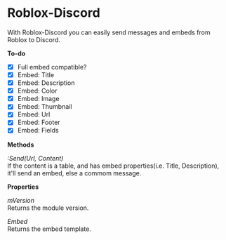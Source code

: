 # Roblox-Discord

With Roblox-Discord you can easily send messages and embeds from Roblox to Discord.

**To-do**

- [x] Full embed compatible? 
- [x] Embed: Title
- [x] Embed: Description
- [x] Embed: Color
- [x] Embed: Image
- [x] Embed: Thumbnail
- [x] Embed: Url
- [x] Embed: Footer
- [x] Embed: Fields

**Methods**

*:Send(Url, Content)* <br>
If the content is a table, and has embed properties(i.e. Title, Description), it'll send an embed, else a commom message.

**Properties**

 *mVersion* <br>
Returns the module version.

 *Embed* <br>
Returns the embed template.
